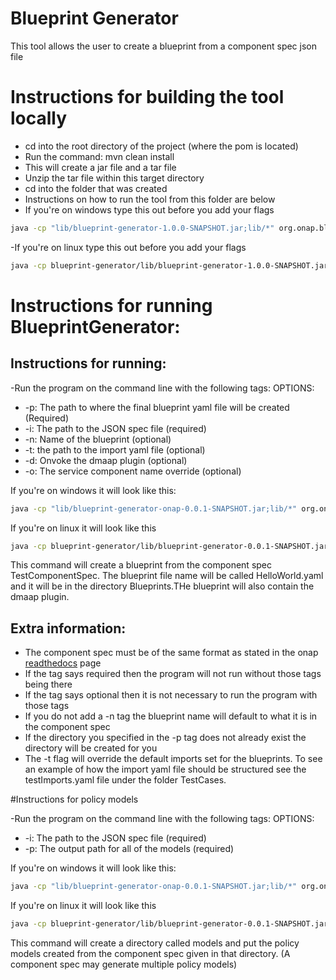 # Blueprint Generator 

This tool allows the user to create a blueprint from a component spec json file 

# Instructions for building the tool locally
- cd into the root directory of the project (where the pom is located)
- Run the command: mvn clean install
- This will create a jar file and a tar file
- Unzip the tar file within this target directory
- cd into the folder that was created
- Instructions on how to run the tool from this folder are below
- If you're on windows type this out before you add your flags 

```bash
java -cp "lib/blueprint-generator-1.0.0-SNAPSHOT.jar;lib/*" org.onap.blueprintgenerator.core.BlueprintGenerator
```

-If you're on linux type this out before you add your flags

```bash
java -cp blueprint-generator/lib/blueprint-generator-1.0.0-SNAPSHOT.jar:blueprint-generator/lib/* org.onap.blueprintgenerator.core.BlueprintGenerator
```


# Instructions for running BlueprintGenerator:

## Instructions for running:


-Run the program on the command line with the following tags:
OPTIONS:
- -p: The path to where the final blueprint yaml file will be created (Required)
- -i: The path to the JSON spec file (required)
- -n: Name of the blueprint (optional)
- -t: the path to the import yaml file (optional)
- -d: Onvoke the dmaap plugin (optional)
- -o: The service component name override (optional)


If you're on windows it will look like this:
 
```bash
java -cp "lib/blueprint-generator-onap-0.0.1-SNAPSHOT.jar;lib/*" org.onap.blueprintgenerator.core.BlueprintGenerator -p Blueprints -i ComponentSpecs/TestComponentSpec.json -n HelloWorld -d
```

If you're on linux it will look like this

```bash
java -cp blueprint-generator/lib/blueprint-generator-0.0.1-SNAPSHOT.jar:blueprint-generator/lib/* org.onap.blueprintgenerator.core.BlueprintGenerator -p Blueprints -i ComponentSpecs/TestComponentSpec.json -n HelloWorld -d
```

This command will create a blueprint from the component spec TestComponentSpec. The blueprint file name will be called HelloWorld.yaml and it will be in the directory Blueprints.THe blueprint will also contain the dmaap plugin.

## Extra information:
- The component spec must be of the same format as stated in the onap [readthedocs](https://onap.readthedocs.io/en/latest/submodules/dcaegen2.git/docs/sections/components/component-specification/common-specification.html#working-with-component-specs) page 
- If the tag says required then the program will not run without those tags being there
- If the tag says optional then it is not necessary to run the program with those tags
- If you do not add a -n tag the blueprint name will default to what it is in the component spec
- If the directory you specified in the -p tag does not already exist the directory will be created for you
- The -t flag will override the default imports set for the blueprints. To see an example of how the import yaml file should be structured see the testImports.yaml file under the folder TestCases.


#Instructions for policy models

-Run the program on the command line with the following tags:
OPTIONS:
- -i: The path to the JSON spec file (required)
- -p: The output path for all of the models (required)

If you're on windows it will look like this:
 
```bash
java -cp "lib/blueprint-generator-onap-0.0.1-SNAPSHOT.jar;lib/*" org.onap.blueprintgenerator.core.PolicyCreate -p models -i ComponentSpecs/TestComponentSpec.json
```

If you're on linux it will look like this

```bash
java -cp blueprint-generator/lib/blueprint-generator-0.0.1-SNAPSHOT.jar:blueprint-generator/lib/* org.onap.blueprintgenerator.core.PolicyCreate -i ComponentSpecs/TestComponentSpec.json
```

This command will create a directory called models and put the policy models created from the component spec given in that directory. (A component spec may generate multiple policy models)